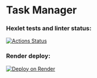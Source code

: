 # Task Manager

### Hexlet tests and linter status:
[![Actions Status](https://github.com/evisorexx/python-project-52/actions/workflows/hexlet-check.yml/badge.svg)](https://github.com/evisorexx/python-project-52/actions)

### Render deploy:
[![Deploy on Render](https://render.com/images/deploy-to-render-button.svg)](https://python-project-52-a18a.onrender.com)